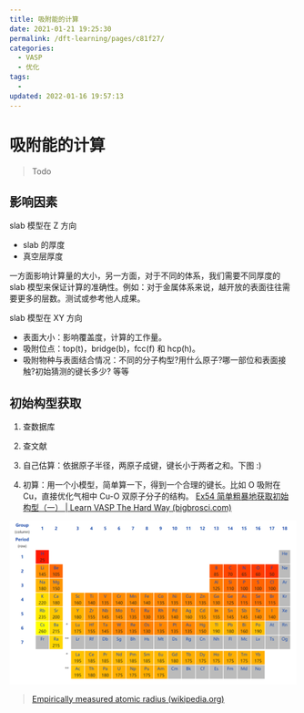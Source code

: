 ```yaml
---
title: 吸附能的计算
date: 2021-01-21 19:25:30
permalink: /dft-learning/pages/c81f27/
categories:
  - VASP
  - 优化
tags:
  -
updated: 2022-01-16 19:57:13
---
```


# 吸附能的计算

> Todo

## 影响因素

slab 模型在 Z 方向

- slab 的厚度
- 真空层厚度

一方面影响计算量的大小，另一方面，对于不同的体系，我们需要不同厚度的 slab 模型来保证计算的准确性。例如：对于金属体系来说，越开放的表面往往需要更多的层数。测试或参考他人成果。

slab 模型在 XY 方向

- 表面大小：影响覆盖度，计算的工作量。
- 吸附位点：top(t)，bridge(b)，fcc(f) 和 hcp(h)。
- 吸附物种与表面结合情况：不同的分子构型?用什么原子?哪一部位和表面接触?初始猜测的键长多少? 等等

## 初始构型获取

1. 查数据库

2. 查文献

3. 自己估算：依据原子半径，两原子成键，键长小于两者之和。下图 :)

4. 初算：用一个小模型，简单算一下，得到一个合理的键长。比如 O 吸附在 Cu，直接优化气相中 Cu-O 双原子分子的结构。 [Ex54 简单粗暴地获取初始构型（一） | Learn VASP The Hard Way (bigbrosci.com)](https://www.bigbrosci.com/2018/10/01/ex54/)

![image-20210223101158708](../../../assets/fc94014189de6628f1f365036d661290.png)

> [Empirically measured atomic radius (wikipedia.org)](https://en.wikipedia.org/wiki/Atomic_radius#Empirically_measured_atomic_radius)
